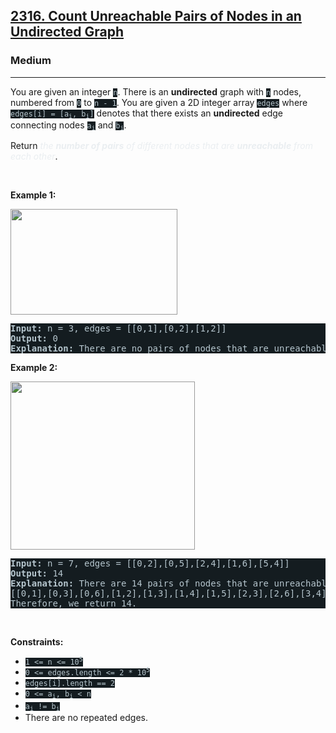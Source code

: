 <h2><a href="https://leetcode.com/problems/count-unreachable-pairs-of-nodes-in-an-undirected-graph/">2316. Count Unreachable Pairs of Nodes in an Undirected Graph</a></h2><h3>Medium</h3><hr><div><p>You are given an integer <code style="background-color: rgb(20, 28, 32) !important; color: rgb(183, 198, 205) !important;">n</code>. There is an <strong>undirected</strong> graph with <code style="background-color: rgb(20, 28, 32) !important; color: rgb(183, 198, 205) !important;">n</code> nodes, numbered from <code style="background-color: rgb(20, 28, 32) !important; color: rgb(183, 198, 205) !important;">0</code> to <code style="background-color: rgb(20, 28, 32) !important; color: rgb(183, 198, 205) !important;">n - 1</code>. You are given a 2D integer array <code style="background-color: rgb(20, 28, 32) !important; color: rgb(183, 198, 205) !important;">edges</code> where <code style="background-color: rgb(20, 28, 32) !important; color: rgb(183, 198, 205) !important;">edges[i] = [a<sub>i</sub>, b<sub>i</sub>]</code> denotes that there exists an <strong>undirected</strong> edge connecting nodes <code style="background-color: rgb(20, 28, 32) !important; color: rgb(183, 198, 205) !important;">a<sub>i</sub></code> and <code style="background-color: rgb(20, 28, 32) !important; color: rgb(183, 198, 205) !important;">b<sub>i</sub></code>.</p>

<p>Return <em style="color: rgb(234, 238, 241) !important;">the <strong>number of pairs</strong> of different nodes that are <strong>unreachable</strong> from each other</em>.</p>

<p>&nbsp;</p>
<p><strong class="example">Example 1:</strong></p>
<img alt="" src="https://assets.leetcode.com/uploads/2022/05/05/tc-3.png" style="width: 267px; height: 169px; filter: saturate(0.9) brightness(0.8);">
<pre style="background-color: rgb(20, 28, 32) !important; color: rgb(182, 198, 206) !important;"><strong>Input:</strong> n = 3, edges = [[0,1],[0,2],[1,2]]
<strong>Output:</strong> 0
<strong>Explanation:</strong> There are no pairs of nodes that are unreachable from each other. Therefore, we return 0.
</pre>

<p><strong class="example">Example 2:</strong></p>
<img alt="" src="https://assets.leetcode.com/uploads/2022/05/05/tc-2.png" style="width: 295px; height: 269px; filter: saturate(0.9) brightness(0.8);">
<pre style="background-color: rgb(20, 28, 32) !important; color: rgb(182, 198, 206) !important;"><strong>Input:</strong> n = 7, edges = [[0,2],[0,5],[2,4],[1,6],[5,4]]
<strong>Output:</strong> 14
<strong>Explanation:</strong> There are 14 pairs of nodes that are unreachable from each other:
[[0,1],[0,3],[0,6],[1,2],[1,3],[1,4],[1,5],[2,3],[2,6],[3,4],[3,5],[3,6],[4,6],[5,6]].
Therefore, we return 14.
</pre>

<p>&nbsp;</p>
<p><strong>Constraints:</strong></p>

<ul>
	<li><code style="background-color: rgb(20, 28, 32) !important; color: rgb(183, 198, 205) !important;">1 &lt;= n &lt;= 10<sup>5</sup></code></li>
	<li><code style="background-color: rgb(20, 28, 32) !important; color: rgb(183, 198, 205) !important;">0 &lt;= edges.length &lt;= 2 * 10<sup>5</sup></code></li>
	<li><code style="background-color: rgb(20, 28, 32) !important; color: rgb(183, 198, 205) !important;">edges[i].length == 2</code></li>
	<li><code style="background-color: rgb(20, 28, 32) !important; color: rgb(183, 198, 205) !important;">0 &lt;= a<sub>i</sub>, b<sub>i</sub> &lt; n</code></li>
	<li><code style="background-color: rgb(20, 28, 32) !important; color: rgb(183, 198, 205) !important;">a<sub>i</sub> != b<sub>i</sub></code></li>
	<li>There are no repeated edges.</li>
</ul>
</div>